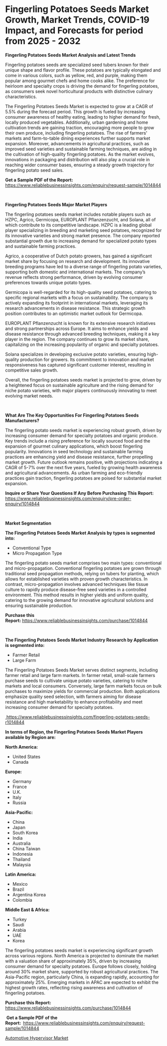 <p><h1>Fingerling Potatoes Seeds Market Growth, Market Trends, COVID-19 Impact, and Forecasts for period from 2025 - 2032</h1></p><p><strong>Fingerling Potatoes Seeds Market Analysis and Latest Trends</strong></p>
<p><p>Fingerling potatoes seeds are specialized seed tubers known for their unique shape and flavor profile. These potatoes are typically elongated and come in various colors, such as yellow, red, and purple, making them popular among gourmet chefs and home cooks alike. The preference for heirloom and specialty crops is driving the demand for fingerling potatoes, as consumers seek novel horticultural products with distinctive culinary characteristics.</p><p>The Fingerling Potatoes Seeds Market is expected to grow at a CAGR of 5.5% during the forecast period. This growth is fueled by increasing consumer awareness of healthy eating, leading to higher demand for fresh, locally produced vegetables. Additionally, urban gardening and home cultivation trends are gaining traction, encouraging more people to grow their own produce, including fingerling potatoes. The rise of farmers' markets and farm-to-table dining experiences further supports market expansion. Moreover, advancements in agricultural practices, such as improved seed varieties and sustainable farming techniques, are aiding in the cultivation of high-quality fingerling potatoes. As the market evolves, innovations in packaging and distribution will also play a crucial role in reaching wider consumer bases, ensuring a steady growth trajectory for fingerling potato seed sales.</p></p>
<p><strong>Get a Sample PDF of the Report:&nbsp;</strong> <a href="https://www.reliablebusinessinsights.com/enquiry/request-sample/1014844?utm_campaign=3043&utm_medium=2&utm_source=Github&utm_content=ia&utm_term=06032025&utm_id=fingerling-potatoes-seeds">https://www.reliablebusinessinsights.com/enquiry/request-sample/1014844</a></p>
<p>&nbsp;</p>
<p><strong>Fingerling Potatoes Seeds Major Market Players</strong></p>
<p><p>The fingerling potatoes seeds market includes notable players such as HZPC, Agrico, Germicopa, EUROPLANT Pflanzenzucht, and Solana, all of which contribute to its competitive landscape. HZPC is a leading global player specializing in breeding and marketing seed potatoes, recognized for its innovative varieties and strong market presence. The company reported substantial growth due to increasing demand for specialized potato types and sustainable farming practices.</p><p>Agrico, a cooperative of Dutch potato growers, has gained a significant market share by focusing on research and development. Its innovative breeding programs have led to a diverse range of fingerling potato varieties, supporting both domestic and international markets. The company’s revenue reflects strong performance, driven by evolving consumer preferences towards unique potato types.</p><p>Germicopa is well-regarded for its high-quality seed potatoes, catering to specific regional markets with a focus on sustainability. The company is actively expanding its footprint in international markets, leveraging its research advancements in disease resistance. This strategic growth position contributes to an optimistic market outlook for Germicopa.</p><p>EUROPLANT Pflanzenzucht is known for its extensive research initiatives and strong partnerships across Europe. It aims to enhance yields and disease resistance through advanced breeding techniques, making it a key player in the region. The company continues to grow its market share, capitalizing on the increasing popularity of organic and specialty potatoes.</p><p>Solana specializes in developing exclusive potato varieties, ensuring high-quality production for growers. Its commitment to innovation and market responsiveness has captured significant customer interest, resulting in competitive sales growth.</p><p>Overall, the fingerling potatoes seeds market is projected to grow, driven by a heightened focus on sustainable agriculture and the rising demand for niche potato varieties, with major players continuously innovating to meet evolving market needs.</p></p>
<p>&nbsp;</p>
<p><strong>What Are The Key Opportunities For Fingerling Potatoes Seeds Manufacturers?</strong></p>
<p><p>The fingerling potato seeds market is experiencing robust growth, driven by increasing consumer demand for specialty potatoes and organic produce. Key trends include a rising preference for locally sourced food and the expansion of gourmet culinary applications, which boost fingerling popularity. Innovations in seed technology and sustainable farming practices are enhancing yield and disease resistance, further propelling market growth. Future outlook remains positive, with projections indicating a CAGR of 5-7% over the next five years, fueled by growing health awareness and agricultural advancements. As urban farming and eco-friendly practices gain traction, fingerling potatoes are poised for substantial market expansion.</p></p>
<p><strong>Inquire or Share Your Questions If Any Before Purchasing This Report:</strong> <a href="https://www.reliablebusinessinsights.com/enquiry/pre-order-enquiry/1014844?utm_campaign=3043&utm_medium=2&utm_source=Github&utm_content=ia&utm_term=06032025&utm_id=fingerling-potatoes-seeds">https://www.reliablebusinessinsights.com/enquiry/pre-order-enquiry/1014844</a></p>
<p>&nbsp;</p>
<p><strong>Market Segmentation</strong></p>
<p><strong>The Fingerling Potatoes Seeds Market Analysis by types is segmented into:</strong></p>
<p><ul><li>Conventional Type</li><li>Micro Propagation Type</li></ul></p>
<p><p>The fingerling potato seeds market comprises two main types: conventional and micro-propagation. Conventional fingerling potatoes are grown through traditional seed propagation methods, relying on tubers for planting, which allows for established varieties with proven growth characteristics. In contrast, micro-propagation involves advanced techniques like tissue culture to rapidly produce disease-free seed varieties in a controlled environment. This method results in higher yields and uniform quality, catering to the growing demand for innovative agricultural solutions and ensuring sustainable production.</p></p>
<p><strong>Purchase this Report:&nbsp;</strong><a href="https://www.reliablebusinessinsights.com/purchase/1014844?utm_campaign=3043&utm_medium=2&utm_source=Github&utm_content=ia&utm_term=06032025&utm_id=fingerling-potatoes-seeds">https://www.reliablebusinessinsights.com/purchase/1014844</a></p>
<p>&nbsp;</p>
<p><strong>The Fingerling Potatoes Seeds Market Industry Research by Application is segmented into:</strong></p>
<p><ul><li>Farmer Retail</li><li>Large Farm</li></ul></p>
<p><p>The Fingerling Potatoes Seeds Market serves distinct segments, including farmer retail and large farm markets. In farmer retail, small-scale farmers purchase seeds to cultivate unique potato varieties, catering to niche markets and local consumers. Conversely, large farm markets focus on bulk purchases to maximize yields for commercial production. Both applications emphasize quality seed selection, with farmers aiming for disease resistance and high marketability to enhance profitability and meet increasing consumer demand for specialty potatoes.</p></p>
<p><a href="https://www.reliablebusinessinsights.com/fingerling-potatoes-seeds-r1014844?utm_campaign=3043&utm_medium=2&utm_source=Github&utm_content=ia&utm_term=06032025&utm_id=fingerling-potatoes-seeds">&nbsp;https://www.reliablebusinessinsights.com/fingerling-potatoes-seeds-r1014844</a></p>
<p><strong>In terms of Region, the Fingerling Potatoes Seeds Market Players available by Region are:</strong></p>
<p>
    <p> <strong> North America: </strong>
        <ul>
            <li>United States</li>
            <li>Canada</li>
        </ul>
        </p> 
    <p> <strong> Europe: </strong>
        <ul>
            <li>Germany</li>
            <li>France</li>
            <li>U.K.</li>
            <li>Italy</li>
            <li>Russia</li>
        </ul>
        </p> 
    <p> <strong> Asia-Pacific: </strong>
        <ul>
            <li>China</li>
            <li>Japan</li>
            <li>South Korea</li>
            <li>India</li>
            <li>Australia</li>
            <li>China Taiwan</li>
            <li>Indonesia</li>
            <li>Thailand</li>
            <li>Malaysia</li>
        </ul>
        </p> 
    <p> <strong> Latin America: </strong>
        <ul>
            <li>Mexico</li>
            <li>Brazil</li>
            <li>Argentina Korea</li>
            <li>Colombia</li>
        </ul>
        </p> 
    <p> <strong> Middle East & Africa: </strong>
        <ul>
            <li>Turkey</li>
            <li>Saudi</li>
            <li>Arabia</li>
            <li>UAE</li>
            <li>Korea</li>
        </ul>
    </p>
    </p>
<p><p>The fingerling potatoes seeds market is experiencing significant growth across various regions. North America is projected to dominate the market with a valuation share of approximately 35%, driven by increasing consumer demand for specialty potatoes. Europe follows closely, holding around 30% market share, supported by robust agricultural practices. The Asia-Pacific region, particularly China, is expanding rapidly, accounting for approximately 25%. Emerging markets in APAC are expected to exhibit the highest growth rates, reflecting rising awareness and cultivation of fingerling potatoes.</p></p>
<p><strong>Purchase this Report: </strong><a href="https://www.reliablebusinessinsights.com/purchase/1014844?utm_campaign=3043&utm_medium=2&utm_source=Github&utm_content=ia&utm_term=06032025&utm_id=fingerling-potatoes-seeds">https://www.reliablebusinessinsights.com/purchase/1014844</a></p>
<p>&nbsp;<strong>Get a Sample PDF of the Report:&nbsp;&nbsp;</strong><a href="https://www.reliablebusinessinsights.com/enquiry/request-sample/1014844?utm_campaign=3043&utm_medium=2&utm_source=Github&utm_content=ia&utm_term=06032025&utm_id=fingerling-potatoes-seeds">https://www.reliablebusinessinsights.com/enquiry/request-sample/1014844</a></p>
<p><strong></strong></p>
<p><p><a href="https://github.com/zitanebeibit9/Market-Research-Report-List-1/blob/main/automotive-hypervisor-market.md?utm_campaign=3043&utm_medium=2&utm_source=Github&utm_content=ia&utm_term=06032025&utm_id=fingerling-potatoes-seeds">Automotive Hypervisor Market</a></p></p>